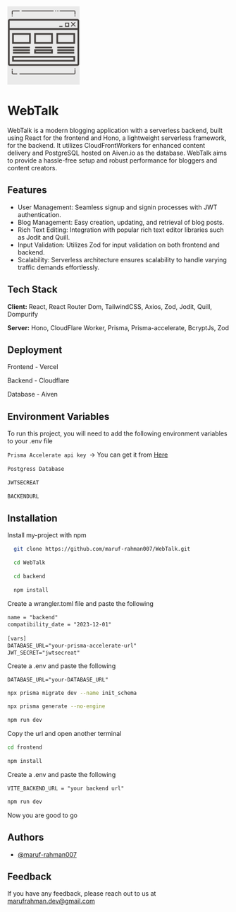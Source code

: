 
![Logo](./frontend/static/logo2.png)


# WebTalk

WebTalk is a modern blogging application with a serverless backend, built using React for the frontend and Hono, a lightweight serverless framework, for the backend. It utilizes CloudFrontWorkers for enhanced content delivery and PostgreSQL hosted on Aiven.io as the database. WebTalk aims to provide a hassle-free setup and robust performance for bloggers and content creators.


## Features

- User Management: Seamless signup and signin processes with JWT authentication.
- Blog Management: Easy creation, updating, and retrieval of blog posts.
- Rich Text Editing: Integration with popular rich text editor libraries such as Jodit and Quill.
- Input Validation: Utilizes Zod for input validation on both frontend and backend.
- Scalability: Serverless architecture ensures scalability to handle varying traffic demands effortlessly.


## Tech Stack

**Client:** React, React Router Dom, TailwindCSS, Axios, Zod, Jodit, Quill, Dompurify

**Server:** Hono, CloudFlare Worker, Prisma, Prisma-accelerate, BcryptJs, Zod


## Deployment

Frontend - Vercel

Backend - Cloudflare 

Database - Aiven


## Environment Variables

To run this project, you will need to add the following environment variables to your .env file

`Prisma Accelerate api key `-> You can get it from [Here](https://www.prisma.io/data-platform/accelerate)

`Postgress Database`

`JWTSECREAT`

`BACKENDURL`



## Installation

Install my-project with npm

```bash
  git clone https://github.com/maruf-rahman007/WebTalk.git
```
```bash
  cd WebTalk
```
```bash
  cd backend
```
```bash 
  npm install
```
Create a  wrangler.toml file and paste the following 
```
name = "backend"
compatibility_date = "2023-12-01"

[vars]
DATABASE_URL="your-prisma-accelerate-url"
JWT_SECRET="jwtsecreat"
```
Create a .env and paste the following 
```
DATABASE_URL="your-DATABASE_URL"

```
```bash
npx prisma migrate dev --name init_schema

```
```bash
npx prisma generate --no-engine

```

```bash
npm run dev

```
Copy the url and open another terminal 
```bash
cd frontend
```
```bash
npm install

```
Create a .env and paste the following 

```
VITE_BACKEND_URL = "your backend url"

```

```bash
npm run dev
```
Now you are good to go 
## Authors

- [@maruf-rahman007](https://github.com/maruf-rahman007)


## Feedback

If you have any feedback, please reach out to us at marufrahman.dev@gmail.com

